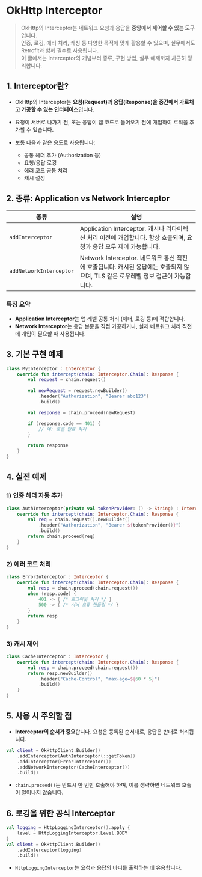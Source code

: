# OkHttp Interceptor

> OkHttp의 Interceptor는 네트워크 요청과 응답을 **중앙에서 제어할 수 있는 도구**입니다.    
인증, 로깅, 에러 처리, 캐싱 등 다양한 목적에 맞게 활용할 수 있으며, 실무에서도 Retrofit과 함께 필수로 사용됩니다.    
이 글에서는 Interceptor의 개념부터 종류, 구현 방법, 실무 예제까지 차근히 정리합니다.  

## 1. Interceptor란?

* OkHttp의 Interceptor는 **요청(Request)과 응답(Response)을 중간에서 가로채고 가공할 수 있는 인터페이스**입니다.
* 요청이 서버로 나가기 전, 또는 응답이 앱 코드로 들어오기 전에 개입하여 로직을 추가할 수 있습니다.
* 보통 다음과 같은 용도로 사용됩니다:

  * 공통 헤더 추가 (Authorization 등)
  * 요청/응답 로깅
  * 에러 코드 공통 처리
  * 캐시 설정

## 2. 종류: Application vs Network Interceptor

| 종류                      | 설명                                                                                   |
| ----------------------- | ------------------------------------------------------------------------------------ |
| `addInterceptor`        | Application Interceptor. 캐시나 리다이렉션 처리 이전에 개입합니다. 항상 호출되며, 요청과 응답 모두 제어 가능합니다.        |
| `addNetworkInterceptor` | Network Interceptor. 네트워크 통신 직전에 호출됩니다. 캐시된 응답에는 호출되지 않으며, TLS 같은 로우레벨 정보 접근이 가능합니다. |

### 특징 요약

* **Application Interceptor**는 앱 레벨 공통 처리 (헤더, 로깅 등)에 적합합니다.
* **Network Interceptor**는 응답 본문을 직접 가공하거나, 실제 네트워크 처리 직전에 개입이 필요할 때 사용됩니다.

## 3. 기본 구현 예제

```kotlin
class MyInterceptor : Interceptor {
    override fun intercept(chain: Interceptor.Chain): Response {
        val request = chain.request()

        val newRequest = request.newBuilder()
            .header("Authorization", "Bearer abc123")
            .build()

        val response = chain.proceed(newRequest)

        if (response.code == 401) {
            // 예: 토큰 만료 처리
        }

        return response
    }
}
```

## 4. 실전 예제

### 1) 인증 헤더 자동 추가

```kotlin
class AuthInterceptor(private val tokenProvider: () -> String) : Interceptor {
    override fun intercept(chain: Interceptor.Chain): Response {
        val req = chain.request().newBuilder()
            .header("Authorization", "Bearer ${tokenProvider()}")
            .build()
        return chain.proceed(req)
    }
}
```

### 2) 에러 코드 처리

```kotlin
class ErrorInterceptor : Interceptor {
    override fun intercept(chain: Interceptor.Chain): Response {
        val resp = chain.proceed(chain.request())
        when (resp.code) {
            401 -> { /* 로그아웃 처리 */ }
            500 -> { /* 서버 오류 핸들링 */ }
        }
        return resp
    }
}
```

### 3) 캐시 제어

```kotlin
class CacheInterceptor : Interceptor {
    override fun intercept(chain: Interceptor.Chain): Response {
        val resp = chain.proceed(chain.request())
        return resp.newBuilder()
            .header("Cache-Control", "max-age=${60 * 5}")
            .build()
    }
}
```

## 5. 사용 시 주의할 점

* **Interceptor의 순서가 중요**합니다. 요청은 등록된 순서대로, 응답은 반대로 처리됩니다.

```kotlin
val client = OkHttpClient.Builder()
    .addInterceptor(AuthInterceptor(::getToken))
    .addInterceptor(ErrorInterceptor())
    .addNetworkInterceptor(CacheInterceptor())
    .build()
```

* `chain.proceed()`는 반드시 한 번만 호출해야 하며, 이를 생략하면 네트워크 호출이 일어나지 않습니다.

## 6. 로깅을 위한 공식 Interceptor

```kotlin
val logging = HttpLoggingInterceptor().apply {
    level = HttpLoggingInterceptor.Level.BODY
}
val client = OkHttpClient.Builder()
    .addInterceptor(logging)
    .build()
```

* `HttpLoggingInterceptor`는 요청과 응답의 바디를 출력하는 데 유용합니다.
